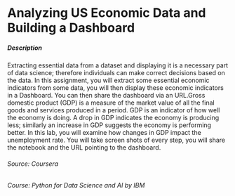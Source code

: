 # Analyzing US Economic Data and Building a Dashboard

##### Description
Extracting essential data from a dataset and displaying it is a necessary part of data science; therefore individuals can make 
correct decisions based on the data. In this assignment, you will extract some essential economic indicators from some data, 
you will then display these economic indicators in a Dashboard. You can then share the dashboard via an URL.Gross 
domestic product (GDP) is a measure of the market value of all the final goods and services produced in a period. 
GDP is an indicator of how well the economy is doing. A drop in GDP indicates the economy is producing less; 
similarly an increase in GDP suggests the economy is performing better. In this lab, you will examine how changes
in GDP impact the unemployment rate. You will take screen shots of every step, you will share the notebook and the
URL pointing to the dashboard.
###### Source: Coursera 
###### Course: Python for Data Science and AI by IBM
